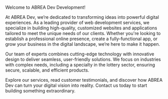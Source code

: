 Welcome to ABREA Dev Development!

At ABREA Dev, we’re dedicated to transforming ideas into powerful digital experiences. As a leading provider of web development services, we specialize in building high-quality, customized websites and applications tailored to meet the unique needs of our clients. Whether you're looking to establish a professional online presence, create a fully-functional app, or grow your business in the digital landscape, we’re here to make it happen.

Our team of experts combines cutting-edge technology with innovative design to deliver seamless, user-friendly solutions. We focus on industries with complex needs, including a specialty in the lottery sector, ensuring secure, scalable, and efficient products.

Explore our services, read customer testimonials, and discover how ABREA Dev can turn your digital vision into reality. Contact us today to start building something extraordinary.
